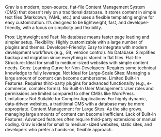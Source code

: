 Grav is a modern, open-source, flat-file Content Management System (CMS) that doesn't rely on a traditional database. It stores content in simple text files (Markdown, YAML, etc.) and uses a flexible templating engine for easy customization. It’s designed to be lightweight, fast, and developer-friendly, with a focus on simplicity and flexibility.

Pros:
Lightweight and Fast: No database means faster page loading and simpler setup.
Flexibility: Highly customizable with a large number of plugins and themes.
Developer-Friendly: Easy to integrate with modern development workflows (e.g., Git, version control).
No Database: Simplifies backup and migration since everything is stored in flat files.
Flat-file Structure: Ideal for small to medium-sized websites with simple content needs.
Cons:
Learning Curve for Non-Developers: Requires some technical knowledge to fully leverage.
Not Ideal for Large-Scale Sites: Managing a large amount of content can become cumbersome.
Limited Built-In Features: Requires third-party plugins for advanced functionality (e.g., e-commerce, complex forms).
No Built-In User Management: User roles and permissions are limited compared to other CMSs like WordPress.
Limitations:
Not Suitable for Complex Applications: For highly dynamic, data-driven websites, a traditional CMS with a database may be more appropriate.
Content Management for Large Sites: As the site grows, managing large amounts of content can become inefficient.
Lack of Built-In Features: Advanced features often require third-party extensions or manual coding.
Grav is ideal for small to medium-sized websites, static sites, and developers who prefer a hands-on, flexible approach.